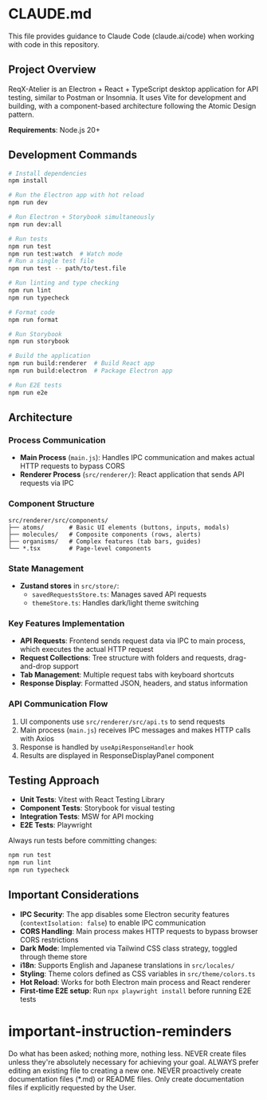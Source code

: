 # CLAUDE.md

This file provides guidance to Claude Code (claude.ai/code) when working with code in this repository.

## Project Overview

ReqX-Atelier is an Electron + React + TypeScript desktop application for API testing, similar to Postman or Insomnia. It uses Vite for development and building, with a component-based architecture following the Atomic Design pattern.

**Requirements**: Node.js 20+

## Development Commands

```bash
# Install dependencies
npm install

# Run the Electron app with hot reload
npm run dev

# Run Electron + Storybook simultaneously
npm run dev:all

# Run tests
npm run test
npm run test:watch  # Watch mode
# Run a single test file
npm run test -- path/to/test.file

# Run linting and type checking
npm run lint
npm run typecheck

# Format code
npm run format

# Run Storybook
npm run storybook

# Build the application
npm run build:renderer  # Build React app
npm run build:electron  # Package Electron app

# Run E2E tests
npm run e2e
```

## Architecture

### Process Communication

- **Main Process** (`main.js`): Handles IPC communication and makes actual HTTP requests to bypass CORS
- **Renderer Process** (`src/renderer/`): React application that sends API requests via IPC

### Component Structure

```
src/renderer/src/components/
├── atoms/       # Basic UI elements (buttons, inputs, modals)
├── molecules/   # Composite components (rows, alerts)
├── organisms/   # Complex features (tab bars, guides)
└── *.tsx        # Page-level components
```

### State Management

- **Zustand stores** in `src/store/`:
  - `savedRequestsStore.ts`: Manages saved API requests
  - `themeStore.ts`: Handles dark/light theme switching

### Key Features Implementation

- **API Requests**: Frontend sends request data via IPC to main process, which executes the actual HTTP request
- **Request Collections**: Tree structure with folders and requests, drag-and-drop support
- **Tab Management**: Multiple request tabs with keyboard shortcuts
- **Response Display**: Formatted JSON, headers, and status information

### API Communication Flow

1. UI components use `src/renderer/src/api.ts` to send requests
2. Main process (`main.js`) receives IPC messages and makes HTTP calls with Axios
3. Response is handled by `useApiResponseHandler` hook
4. Results are displayed in ResponseDisplayPanel component

## Testing Approach

- **Unit Tests**: Vitest with React Testing Library
- **Component Tests**: Storybook for visual testing
- **Integration Tests**: MSW for API mocking
- **E2E Tests**: Playwright

Always run tests before committing changes:

```bash
npm run test
npm run lint
npm run typecheck
```

## Important Considerations

- **IPC Security**: The app disables some Electron security features (`contextIsolation: false`) to enable IPC communication
- **CORS Handling**: Main process makes HTTP requests to bypass browser CORS restrictions
- **Dark Mode**: Implemented via Tailwind CSS class strategy, toggled through theme store
- **i18n**: Supports English and Japanese translations in `src/locales/`
- **Styling**: Theme colors defined as CSS variables in `src/theme/colors.ts`
- **Hot Reload**: Works for both Electron main process and React renderer
- **First-time E2E setup**: Run `npx playwright install` before running E2E tests

# important-instruction-reminders

Do what has been asked; nothing more, nothing less.
NEVER create files unless they're absolutely necessary for achieving your goal.
ALWAYS prefer editing an existing file to creating a new one.
NEVER proactively create documentation files (\*.md) or README files. Only create documentation files if explicitly requested by the User.
